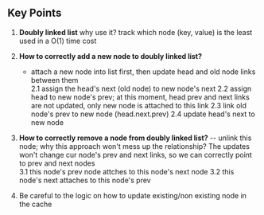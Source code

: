 ## Key Points
1. **Doubly linked list**
why use it? track which node (key, value) is the least used in a O(1) time cost

2. **How to correctly add a new node to doubly linked list?** 
	- attach a new node into list first, then update head and old node links between them  
	2.1 assign the head's next (old node) to new node's next
	2.2 assign head to new node's prev; at this moment, head prev and next links are not updated, only new node is attached to this link
	2.3 link old node's prev to new node (head.next.prev)
	2.4 update head's next to new node 

3. **How to correctly remove a node from doubly linked list?**
-- unlink this node; why this approach won't mess up the relationship? The updates won't change cur node's prev and next links, so we can correctly point to prev and next nodes  
3.1 this node's prev node attches to this node's next node
3.2 this node's next attaches to this node's prev

4. Be careful to the logic on how to update existing/non existing node in the cache 